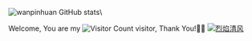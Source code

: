 ![wanpinhuan GitHub stats](https://github-readme-stats.vercel.app/api?username=wanpinhuan&show_icons=true&theme=tokyonight)\

Welcome, You are my  ![Visitor Count](https://profile-counter.glitch.me/all-smile/count.svg) visitor, Thank You!🎉🎉
[![烈焰清风](https://img.qfwl.tk/file/13245185b6e2757d19aba.jpg)](https://github.com/wanpinhuan)
